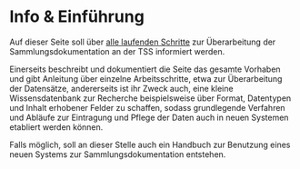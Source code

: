# Info & Einführung
Auf dieser Seite soll über [alle laufenden Schritte](2_Umgestaltung.md) zur Überarbeitung der Sammlungsdokumentation an der TSS informiert werden.

Einerseits beschreibt und dokumentiert die Seite das gesamte Vorhaben und gibt Anleitung über einzelne Arbeitsschritte, etwa zur Überarbeitung der Datensätze, andererseits ist ihr Zweck auch, eine kleine Wissensdatenbank zur Recherche beispielsweise über Format, Datentypen und Inhalt erhobener Felder zu schaffen, sodass grundlegende Verfahren und Abläufe zur Eintragung und Pflege der Daten auch in neuen Systemen etabliert werden können.

Falls möglich, soll an dieser Stelle auch ein Handbuch zur Benutzung eines neuen Systems zur Sammlungsdokumentation entstehen.